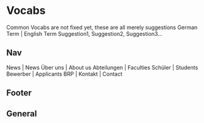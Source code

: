 # Vocabs
Common Vocabs are not fixed yet, these are all merely suggestions
German Term | English Term Suggestion1, Suggestion2, Suggestion3...
## Nav 
News | News
Über uns | About us
Abteilungen | Faculties
Schüler | Students
Bewerber | Applicants
BRP | 
Kontakt | Contact

## Footer

## General